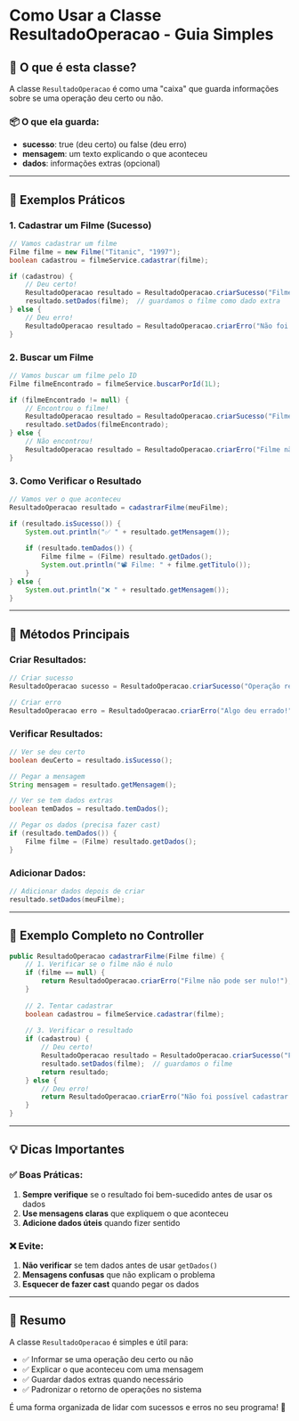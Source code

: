 # Como Usar a Classe ResultadoOperacao - Guia Simples

## 🎯 O que é esta classe?

A classe `ResultadoOperacao` é como uma "caixa" que guarda informações sobre se uma operação deu certo ou não.

### 📦 O que ela guarda:
- **sucesso**: true (deu certo) ou false (deu erro)
- **mensagem**: um texto explicando o que aconteceu
- **dados**: informações extras (opcional)

---

## 📝 Exemplos Práticos

### **1. Cadastrar um Filme (Sucesso)**
```java
// Vamos cadastrar um filme
Filme filme = new Filme("Titanic", "1997");
boolean cadastrou = filmeService.cadastrar(filme);

if (cadastrou) {
    // Deu certo!
    ResultadoOperacao resultado = ResultadoOperacao.criarSucesso("Filme cadastrado com sucesso!");
    resultado.setDados(filme);  // guardamos o filme como dado extra
} else {
    // Deu erro!
    ResultadoOperacao resultado = ResultadoOperacao.criarErro("Não foi possível cadastrar o filme");
}
```

### **2. Buscar um Filme**
```java
// Vamos buscar um filme pelo ID
Filme filmeEncontrado = filmeService.buscarPorId(1L);

if (filmeEncontrado != null) {
    // Encontrou o filme!
    ResultadoOperacao resultado = ResultadoOperacao.criarSucesso("Filme encontrado!");
    resultado.setDados(filmeEncontrado);
} else {
    // Não encontrou!
    ResultadoOperacao resultado = ResultadoOperacao.criarErro("Filme não encontrado");
}
```

### **3. Como Verificar o Resultado**
```java
// Vamos ver o que aconteceu
ResultadoOperacao resultado = cadastrarFilme(meuFilme);

if (resultado.isSucesso()) {
    System.out.println("✅ " + resultado.getMensagem());
    
    if (resultado.temDados()) {
        Filme filme = (Filme) resultado.getDados();
        System.out.println("📽️ Filme: " + filme.getTitulo());
    }
} else {
    System.out.println("❌ " + resultado.getMensagem());
}
```

---

## 🔧 Métodos Principais

### **Criar Resultados:**
```java
// Criar sucesso
ResultadoOperacao sucesso = ResultadoOperacao.criarSucesso("Operação realizada!");

// Criar erro
ResultadoOperacao erro = ResultadoOperacao.criarErro("Algo deu errado!");
```

### **Verificar Resultados:**
```java
// Ver se deu certo
boolean deuCerto = resultado.isSucesso();

// Pegar a mensagem
String mensagem = resultado.getMensagem();

// Ver se tem dados extras
boolean temDados = resultado.temDados();

// Pegar os dados (precisa fazer cast)
if (resultado.temDados()) {
    Filme filme = (Filme) resultado.getDados();
}
```

### **Adicionar Dados:**
```java
// Adicionar dados depois de criar
resultado.setDados(meuFilme);
```

---

## 🎨 Exemplo Completo no Controller

```java
public ResultadoOperacao cadastrarFilme(Filme filme) {
    // 1. Verificar se o filme não é nulo
    if (filme == null) {
        return ResultadoOperacao.criarErro("Filme não pode ser nulo!");
    }
    
    // 2. Tentar cadastrar
    boolean cadastrou = filmeService.cadastrar(filme);
    
    // 3. Verificar o resultado
    if (cadastrou) {
        // Deu certo!
        ResultadoOperacao resultado = ResultadoOperacao.criarSucesso("Filme cadastrado com sucesso!");
        resultado.setDados(filme);  // guardamos o filme
        return resultado;
    } else {
        // Deu erro!
        return ResultadoOperacao.criarErro("Não foi possível cadastrar o filme");
    }
}
```

---

## 💡 Dicas Importantes

### **✅ Boas Práticas:**
1. **Sempre verifique** se o resultado foi bem-sucedido antes de usar os dados
2. **Use mensagens claras** que expliquem o que aconteceu
3. **Adicione dados úteis** quando fizer sentido

### **❌ Evite:**
1. **Não verificar** se tem dados antes de usar `getDados()`
2. **Mensagens confusas** que não explicam o problema
3. **Esquecer de fazer cast** quando pegar os dados

---

## 🎯 Resumo

A classe `ResultadoOperacao` é simples e útil para:
- ✅ Informar se uma operação deu certo ou não
- ✅ Explicar o que aconteceu com uma mensagem
- ✅ Guardar dados extras quando necessário
- ✅ Padronizar o retorno de operações no sistema

É uma forma organizada de lidar com sucessos e erros no seu programa! 🚀 